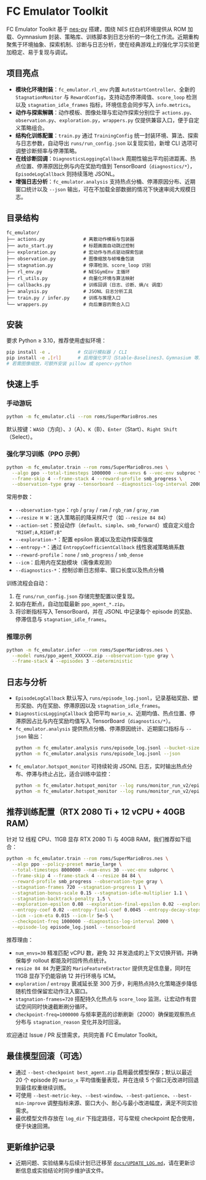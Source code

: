# FC Emulator Toolkit

FC Emulator Toolkit 基于 [nes-py](https://github.com/Kautenja/nes-py) 搭建，围绕 NES 红白机环境提供从 ROM 加载、Gymnasium 封装、策略库、训练脚本到日志分析的一体化工作流。近期重构聚焦于环境抽象、探索机制、诊断与日志分析，使在经典游戏上的强化学习实验更加稳定、易于复现与调试。

## 项目亮点
- **模块化环境封装**：`fc_emulator.rl_env` 内置 `AutoStartController`、全新的 `StagnationMonitor` 与 `RewardConfig`，支持动态停滞阈值、`score_loop` 检测以及 `stagnation_idle_frames` 指标，环境信息会同步写入 `info.metrics`。
- **动作与探索解耦**：动作模板、图像处理与宏动作探索分别位于 `actions.py`、`observation.py`、`exploration.py`，`wrappers.py` 仅提供兼容入口，便于自定义策略组合。
- **结构化训练配置**：`train.py` 通过 `TrainingConfig` 统一封装环境、算法、探索与日志参数，自动导出 `runs/run_config.json` 以复现实验，新增 CLI 选项可调整诊断频率与停滞策略。
- **在线诊断回调**：`DiagnosticsLoggingCallback` 周期性输出平均前进距离、热点位置、停滞原因比例与内在奖励均值到 TensorBoard（`diagnostics/*`），`EpisodeLogCallback` 则持续落地 JSONL。
- **增强日志分析**：`fc_emulator.analysis` 支持热点分桶、停滞原因分布、近期窗口统计以及 `--json` 输出，可在不加载全部数据的情况下快速审阅大规模日志。

## 目录结构
```
fc_emulator/
├── actions.py              # 离散动作模板与包装器
├── auto_start.py           # 标题画面自动跳过控制
├── exploration.py          # 宏动作与热点驱动探索包装
├── observation.py          # 图像缩放与帧堆叠包装
├── stagnation.py           # 停滞检测、score_loop 识别
├── rl_env.py               # NESGymEnv 主循环
├── rl_utils.py             # 向量化环境与算法映射
├── callbacks.py            # 训练回调（日志、诊断、熵/ε 调度）
├── analysis.py             # JSONL 日志分析工具
├── train.py / infer.py     # 训练与推理入口
└── wrappers.py             # 向后兼容的聚合入口
```

## 安装
要求 Python ≥ 3.10，推荐使用虚拟环境：

```bash
pip install -e .          # 仅运行模拟器 / CLI
pip install -e .[rl]      # 启用强化学习（Stable-Baselines3、Gymnasium 等）
# 若需图像缩放，可额外安装 pillow 或 opencv-python
```

## 快速上手
### 手动游玩
```bash
python -m fc_emulator.cli --rom roms/SuperMarioBros.nes
```
默认按键：`WASD`（方向）、`J`（A）、`K`（B）、`Enter`（Start）、`Right Shift`（Select）。

### 强化学习训练（PPO 示例）
```bash
python -m fc_emulator.train --rom roms/SuperMarioBros.nes \
  --algo ppo --total-timesteps 1000000 --num-envs 6 --vec-env subproc \
  --frame-skip 4 --frame-stack 4 --reward-profile smb_progress \
  --observation-type gray --tensorboard --diagnostics-log-interval 2000
```
常用参数：
- `--observation-type`：`rgb` / `gray` / `ram` / `rgb_ram` / `gray_ram`
- `--resize H W`：送入策略前的降采样尺寸（如 `--resize 84 84`）
- `--action-set`：预设动作（`default`、`simple`、`smb_forward`）或自定义组合 `"RIGHT;A,RIGHT;B"`
- `--exploration-*`：配置 epsilon 衰减以及宏动作探索强度
- `--entropy-*`：通过 `EntropyCoefficientCallback` 线性衰减策略熵系数
- `--reward-profile`：`none` / `smb_progress` / `smb_dense`
- `--icm`：启用内在奖励模块（需像素观测）
- `--diagnostics-*`：控制诊断日志频率、窗口长度以及热点分桶

训练流程会自动：
1. 在 `runs/run_config.json` 存储完整配置以便复现。
2. 如存在断点，自动加载最新 `ppo_agent_*.zip`。
3. 将诊断指标写入 TensorBoard，并在 JSONL 中记录每个 episode 的奖励、停滞信息与 `stagnation_idle_frames`。

### 推理示例
```bash
python -m fc_emulator.infer --rom roms/SuperMarioBros.nes \
  --model runs/ppo_agent_XXXXXX.zip --observation-type gray \
  --frame-stack 4 --episodes 3 --deterministic
```

## 日志与分析
- `EpisodeLogCallback` 默认写入 `runs/episode_log.jsonl`，记录基础奖励、塑形奖励、内在奖励、停滞原因以及 `stagnation_idle_frames`。
- `DiagnosticsLoggingCallback` 会把平均 `mario_x`、近期均值、热点位置、停滞原因占比与内在奖励均值写入 TensorBoard（`diagnostics/*`）。
- `fc_emulator.analysis` 提供热点分桶、停滞原因统计、近期窗口指标与 `--json` 输出：
  ```bash
  python -m fc_emulator.analysis runs/episode_log.jsonl --bucket-size 32 --top 10
  python -m fc_emulator.analysis runs/episode_log.jsonl --json
  ```
- `fc_emulator.hotspot_monitor` 可持续轮询 JSONL 日志，实时输出热点分布、停滞与终止占比，适合训练中监控：
  ```bash
  python -m fc_emulator.hotspot_monitor --log runs/monitor_run_v2/episode_log.jsonl --bucket-size 32 --top 8 --oneshot
  python -m fc_emulator.hotspot_monitor --log runs/monitor_run_v2/episode_log.jsonl --poll-interval 10
  ```

## 推荐训练配置（RTX 2080 Ti + 12 vCPU + 40GB RAM）
针对 12 线程 CPU、11GB 显存 RTX 2080 Ti 与 40GB RAM，我们推荐如下组合：

```bash
python -m fc_emulator.train --rom roms/SuperMarioBros.nes \
  --algo ppo --policy-preset mario_large \
  --total-timesteps 8000000 --num-envs 30 --vec-env subproc \
  --frame-skip 4 --frame-stack 4 --resize 84 84 \
  --reward-profile smb_progress --observation-type gray \
  --stagnation-frames 720 --stagnation-progress 1 \
  --stagnation-bonus-scale 0.15 --stagnation-idle-multiplier 1.1 \
  --stagnation-backtrack-penalty 1.5 \
  --exploration-epsilon 0.08 --exploration-final-epsilon 0.02 --exploration-decay-steps 3000000 \
  --entropy-coef 0.02 --entropy-final-coef 0.0045 --entropy-decay-steps 3000000 \
  --icm --icm-eta 0.015 --icm-lr 5e-5 \
  --checkpoint-freq 1000000 --diagnostics-log-interval 2000 \
  --episode-log episode_log.jsonl --tensorboard
```

推荐理由：
- `num_envs=30` 精准匹配 vCPU 数，避免 32 并发造成的上下文切换开销，并确保每步 rollout 都能及时回传热点统计。
- `resize 84 84` 为更深的 `MarioFeatureExtractor` 提供充足信息量，同时在 11GB 显存下仍能容纳 12 并行环境与 ICM。
- `exploration` / `entropy` 衰减延长至 300 万步，利用热点持久化策略逐步降低随机性但保留宏动作注入窗口。
- `stagnation-frames=720` 搭配持久化热点与 `score_loop` 监测，让宏动作有尝试空间同时快速截断刷分循环。
- `checkpoint-freq=1000000` 与频率更高的诊断刷新（2000）确保能观察热点分布与 `stagnation_reason` 变化并及时回滚。

欢迎通过 Issue / PR 反馈需求，共同完善 FC Emulator Toolkit。

## 最佳模型回滚（可选）
- 通过 `--best-checkpoint best_agent.zip` 启用最优模型保存；默认以最近 20 个 episode 的 `mario_x` 平均值衡量表现，并在连续 5 个窗口无改进时回退到最佳权重继续训练。
- 可使用 `--best-metric-key`、`--best-window`、`--best-patience`、`--best-min-improve` 调整指标来源、窗口大小、耐心与最小改进幅度，满足不同实验需求。
- 最优模型文件存放在 `log_dir` 下指定路径，可与常规 checkpoint 配合使用，便于快速回溯。

## 更新维护记录
- 近期问题、实验结果与后续计划已迁移至 [`docs/UPDATE_LOG.md`](docs/UPDATE_LOG.md)，请在更新诊断信息或实验结论时同步维护该文件。
